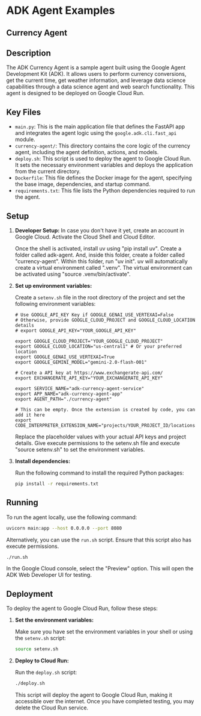 # ADK Agent Examples

## Currency Agent

## Description

The ADK Currency Agent is a sample agent built using the Google Agent Development Kit (ADK). It allows users to perform currency conversions, get the current time, get weather information, and leverage data science capabilities through a data science agent and web search functionality. This agent is designed to be deployed on Google Cloud Run.

## Key Files

*   `main.py`: This is the main application file that defines the FastAPI app and integrates the agent logic using the `google.adk.cli.fast_api` module.
*   `currency-agent/`: This directory contains the core logic of the currency agent, including the agent definition, actions, and models.
*   `deploy.sh`: This script is used to deploy the agent to Google Cloud Run. It sets the necessary environment variables and deploys the application from the current directory.
*   `Dockerfile`: This file defines the Docker image for the agent, specifying the base image, dependencies, and startup command.
*   `requirements.txt`: This file lists the Python dependencies required to run the agent.

## Setup

1.  **Developer Setup:**
    In case you don't have it yet, create an account in Google Cloud. Activate the Cloud Shell and Cloud Editor.

    Once the shell is activated, install uv using "pip install uv". Create a folder called adk-agent. 
    And, inside this folder, create a folder called "currency-agent". Within this folder, run "uv init".
    uv will automatically create a virtual environment called ".venv".
    The virtual environment can be activated using "source .venv/bin/activate".

2.  **Set up environment variables:**

    Create a `setenv.sh` file in the root directory of the project and set the following environment variables:

    ```
    # Use GOOGLE_API_KEY Key if GOOGLE_GENAI_USE_VERTEXAI=False
    # Otherwise, provide GOOGLE_CLOUD_PROJECT and GOOGLE_CLOUD_LOCATION details
    # export GOOGLE_API_KEY="YOUR_GOOGLE_API_KEY"
    
    export GOOGLE_CLOUD_PROJECT="YOUR_GOOGLE_CLOUD_PROJECT"
    export GOOGLE_CLOUD_LOCATION="us-central1" # Or your preferred location
    export GOOGLE_GENAI_USE_VERTEXAI=True
    export GOOGLE_GEMINI_MODEL="gemini-2.0-flash-001"

    # Create a API key at https://www.exchangerate-api.com/
    export EXCHANGERATE_API_KEY="YOUR_EXCHANGERATE_API_KEY"

    export SERVICE_NAME="adk-currency-agent-service"
    export APP_NAME="adk-currency-agent-app"
    export AGENT_PATH="./currency-agent"

    # This can be empty. Once the extension is created by code, you can add it here
    export CODE_INTERPRETER_EXTENSION_NAME="projects/YOUR_PROJECT_ID/locations/YOUR_LOCATION/extensions/YOUR_EXTENSION_ID"
    ```

    Replace the placeholder values with your actual API keys and project details. Give execute permissions to the setenv.sh file and execute "source setenv.sh" to set the environment variables.

2.  **Install dependencies:**

    Run the following command to install the required Python packages:

    ```bash
    pip install -r requirements.txt
    ```

## Running

To run the agent locally, use the following command:

```bash
uvicorn main:app --host 0.0.0.0 --port 8080
```

Alternatively, you can use the `run.sh` script. Ensure that this script also has execute permissions.

```bash
./run.sh
```

In the Google Cloud console, select the "Preview" option. This will open the ADK Web Developer UI for testing.

## Deployment

To deploy the agent to Google Cloud Run, follow these steps:

1.  **Set the environment variables:**

    Make sure you have set the environment variables in your shell or using the `setenv.sh` script:

    ```bash
    source setenv.sh
    ```

2.  **Deploy to Cloud Run:**

    Run the `deploy.sh` script:

    ```bash
    ./deploy.sh
    ```

    This script will deploy the agent to Google Cloud Run, making it accessible over the internet.
    Once you have completed testing, you may delete the Cloud Run service.